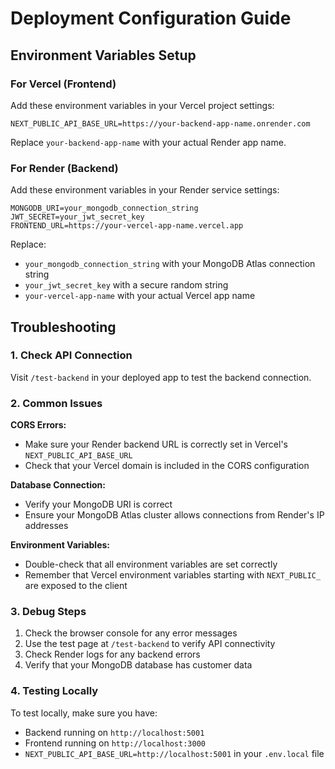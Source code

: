 # Deployment Configuration Guide

## Environment Variables Setup

### For Vercel (Frontend)

Add these environment variables in your Vercel project settings:

```
NEXT_PUBLIC_API_BASE_URL=https://your-backend-app-name.onrender.com
```

Replace `your-backend-app-name` with your actual Render app name.

### For Render (Backend)

Add these environment variables in your Render service settings:

```
MONGODB_URI=your_mongodb_connection_string
JWT_SECRET=your_jwt_secret_key
FRONTEND_URL=https://your-vercel-app-name.vercel.app
```

Replace:
- `your_mongodb_connection_string` with your MongoDB Atlas connection string
- `your_jwt_secret_key` with a secure random string
- `your-vercel-app-name` with your actual Vercel app name

## Troubleshooting

### 1. Check API Connection
Visit `/test-backend` in your deployed app to test the backend connection.

### 2. Common Issues

**CORS Errors:**
- Make sure your Render backend URL is correctly set in Vercel's `NEXT_PUBLIC_API_BASE_URL`
- Check that your Vercel domain is included in the CORS configuration

**Database Connection:**
- Verify your MongoDB URI is correct
- Ensure your MongoDB Atlas cluster allows connections from Render's IP addresses

**Environment Variables:**
- Double-check that all environment variables are set correctly
- Remember that Vercel environment variables starting with `NEXT_PUBLIC_` are exposed to the client

### 3. Debug Steps

1. Check the browser console for any error messages
2. Use the test page at `/test-backend` to verify API connectivity
3. Check Render logs for any backend errors
4. Verify that your MongoDB database has customer data

### 4. Testing Locally

To test locally, make sure you have:
- Backend running on `http://localhost:5001`
- Frontend running on `http://localhost:3000`
- `NEXT_PUBLIC_API_BASE_URL=http://localhost:5001` in your `.env.local` file 